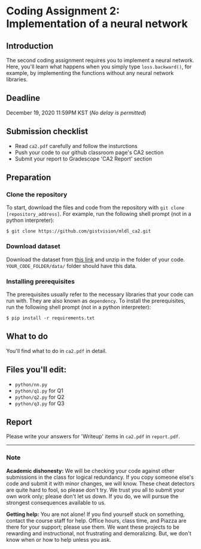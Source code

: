 # Coding Assignment 2: Implementation of a neural network

## Introduction
The second coding assignment requires you to implement a neural network.
Here, you'll learn what happens when you simply type `loss.backward()`, for example, by implementing the functions without any neural network libraries.

## Deadline
December 19, 2020 11:59PM KST (*No delay is permitted*)

## Submission checklist
- Read `ca2.pdf` carefully and follow the insturctions
- Push your code to our github classroom page's CA2 section
- Submit your report to Gradescope 'CA2 Report' section


## Preparation

### Clone the repository
To start, download the files and code from the repository with `git clone [repository_address]`.
For example, run the following shell prompt (not in a python interpreter):
```
$ git clone https://github.com/gistvision/mldl_ca2.git
```

### Download dataset
Download the dataset from [this link](https://drive.google.com/file/d/12e7VzlPZQ6yql_w3I5iuAs7oO6OGeKI1/view?usp=sharing) and unzip in the folder of your code. `YOUR_CODE_FOLDER/data/` folder should have this data.

### Installing prerequisites
The prerequisites usually refer to the necessary libraries that your code can run with. They are also known as `dependency`. 
To install the prerequisites, run the following shell prompt (not in a python interpreter):
```
$ pip install -r requirements.txt
```

## What to do
You'll find what to do in `ca2.pdf` in detail.

## Files you'll edit:
- `python/nn.py`
- `python/q1.py` for Q1
- `python/q2.py` for Q2
- `python/q3.py` for Q3

## Report
Please write your answers for 'Writeup' items in `ca2.pdf` in `report.pdf`.

---
### Note
**Academic dishonesty:** We will be checking your code against other submissions in the class for logical redundancy. If you copy someone else's code and submit it with minor changes, we will know. These cheat detectors are quite hard to fool, so please don't try. We trust you all to submit your own work only; please don't let us down. If you do, we will pursue the strongest consequences available to us.

**Getting help:** You are not alone! If you find yourself stuck on something, contact the course staff for help. Office hours, class time, and Piazza are there for your support; please use them. We want these projects to be rewarding and instructional, not frustrating and demoralizing. But, we don't know when or how to help unless you ask.